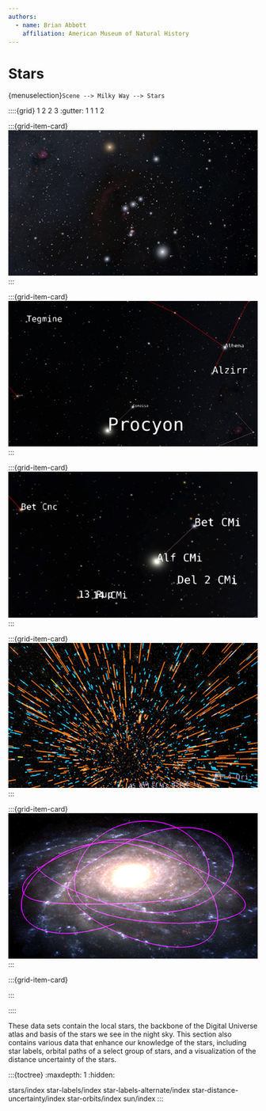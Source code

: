 ```yaml
---
authors:
  - name: Brian Abbott
    affiliation: American Museum of Natural History
---
```



# Stars

{menuselection}`Scene --> Milky Way --> Stars`


::::{grid} 1 2 2 3
:gutter: 1 1 1 2

:::{grid-item-card} [](./stars/index)
[![stars](./stars/stars_icon.png)](./stars/index)
:::

:::{grid-item-card} [](./star-labels/index)
[![star labels](./star-labels/star_names_icon.png)](./star-labels/index)
:::

:::{grid-item-card} [](./star-labels-alternate/index)
[![alternate star labels](./star-labels-alternate/alternate_star_labels_icon.png)](./star-labels-alternate/index)
:::

:::{grid-item-card} [](./star-distance-uncertainty/index)
[![star distance uncertainty](./star-distance-uncertainty/star_distance_uncertainty_icon.png)](./star-distance-uncertainty/index)
:::

:::{grid-item-card} [](./star-orbits/index)
[![star orbits](./star-orbits/star_orbits_icon.png)](./star-orbits/index)
:::

:::{grid-item-card} [](./sun/index)

:::

::::


These data sets contain the local stars, the backbone of the Digital Universe atlas and basis of the stars we see in the night sky. This section also contains various data that enhance our knowledge of the stars, including star labels, orbital paths of a select group of stars, and a visualization of the distance uncertainty of the stars.




:::{toctree}
:maxdepth: 1
:hidden:

stars/index
star-labels/index
star-labels-alternate/index
star-distance-uncertainty/index
star-orbits/index
sun/index
:::
